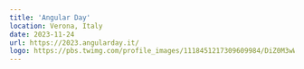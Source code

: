 ```yaml
---
title: 'Angular Day'
location: Verona, Italy
date: 2023-11-24
url: https://2023.angularday.it/
logo: https://pbs.twimg.com/profile_images/1118451217309609984/DiZ0M3wW_400x400.png
---
```

